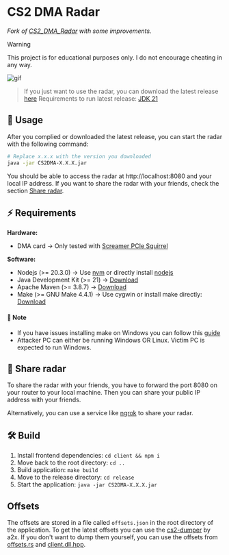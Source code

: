 # CS2 DMA Radar

_Fork of [CS2_DMA_Radar](https://github.com/MoZiHao/CS2_DMA_Radar) with some improvements._

> [!WARNING]
> This project is for educational purposes only. I do not encourage cheating in any way.

![gif](https://github.com/rabume/cs2-dma-radar/assets/19410629/c2d6130c-7d67-49a1-8617-aeef07b148fc)

> If you just want to use the radar, you can download the latest release [here](https://github.com/rabume/cs2-dma-radar/releases)
> Requirements to run latest release: [JDK 21](https://adoptium.net/temurin/releases/?os=windows&arch=x64&package=jdk&version=21)

## 🚀 Usage

After you complied or downloaded the latest release, you can start the radar with the following command:

```bash
# Replace x.x.x with the version you downloaded
java -jar CS2DMA-X.X.X.jar
```

You should be able to access the radar at http://localhost:8080 and your local IP address. If you want to share the radar with your friends, check the section [Share radar](#-share-radar).

## ⚡️ Requirements

**Hardware:**

- DMA card -> Only tested with [Screamer PCIe Squirrel](https://shop.lambdaconcept.com/home/50-screamer-pcie-squirrel.html)

**Software:**

- Nodejs (>= 20.3.0) -> Use [nvm](https://github.com/nvm-sh/nvm) or directly install [nodejs](https://nodejs.org/en)
- Java Development Kit (>= 21) -> [Download](https://adoptium.net/temurin/releases/?os=windows&arch=x64&package=jdk&version=21)
- Apache Maven (>= 3.8.7) -> [Download](https://maven.apache.org/download.cgi)
- Make (>= GNU Make 4.4.1) -> Use cygwin or install make directly: [Download](https://www.cygwin.com/)

#### 🚨 Note

- If you have issues installing make on Windows you can follow this [guide](https://gist.github.com/evanwill/0207876c3243bbb6863e65ec5dc3f058#make)
- Attacker PC can either be running Windows OR Linux. Victim PC is expected to run Windows.

## 📡 Share radar

To share the radar with your friends, you have to forward the port 8080 on your router to your local machine.
Then you can share your public IP address with your friends.

Alternatively, you can use a service like [ngrok](https://ngrok.com/) to share your radar.

## 🛠️ Build

1. Install frontend dependencies: `cd client && npm i`
2. Move back to the root directory: `cd ..`
3. Build application: `make build`
4. Move to the release directory: `cd release`
5. Start the application: `java -jar CS2DMA-X.X.X.jar`

## Offsets

The offsets are stored in a file called `offsets.json` in the root directory of the application.
To get the latest offsets you can use the [cs2-dumper](https://github.com/a2x/cs2-dumper) by a2x.
If you don't want to dump them yourself, you can use the offsets from [offsets.rs](https://github.com/a2x/cs2-dumper/blob/main/output/offsets.rs) and [client.dll.hpp](https://github.com/a2x/cs2-dumper/blob/main/output/client.dll.hpp).
